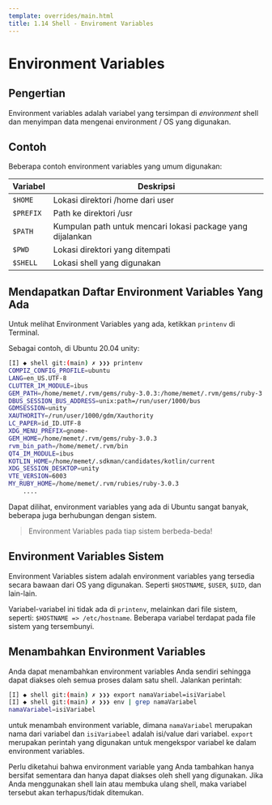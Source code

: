 ```yaml
---
template: overrides/main.html
title: 1.14 Shell - Enviroment Variables
---
```



# Environment Variables

## Pengertian

Environment variables adalah variabel yang tersimpan di _environment_ shell dan menyimpan data mengenai environment / OS yang digunakan.

## Contoh

Beberapa contoh environment variables yang umum digunakan:

| Variabel    | Deskripsi                                                  |
|-------------|------------------------------------------------------------|
| `$HOME`     | Lokasi direktori /home dari user                           |
| `$PREFIX`   | Path ke direktori /usr                                     |
| `$PATH`     | Kumpulan path untuk mencari lokasi package yang dijalankan |
| `$PWD`      | Lokasi direktori yang ditempati                            |
| `$SHELL`    | Lokasi shell yang digunakan                                |

## Mendapatkan Daftar Environment Variables Yang Ada

Untuk melihat Environment Variables yang ada, ketikkan `printenv` di Terminal.

Sebagai contoh, di Ubuntu 20.04 unity:

```bash
[I] ◆ shell git:(main) ✗ ❯❯❯ printenv 
COMPIZ_CONFIG_PROFILE=ubuntu
LANG=en_US.UTF-8
CLUTTER_IM_MODULE=ibus
GEM_PATH=/home/memet/.rvm/gems/ruby-3.0.3:/home/memet/.rvm/gems/ruby-3.0.3@global
DBUS_SESSION_BUS_ADDRESS=unix:path=/run/user/1000/bus
GDMSESSION=unity
XAUTHORITY=/run/user/1000/gdm/Xauthority
LC_PAPER=id_ID.UTF-8
XDG_MENU_PREFIX=gnome-
GEM_HOME=/home/memet/.rvm/gems/ruby-3.0.3
rvm_bin_path=/home/memet/.rvm/bin
QT4_IM_MODULE=ibus
KOTLIN_HOME=/home/memet/.sdkman/candidates/kotlin/current
XDG_SESSION_DESKTOP=unity
VTE_VERSION=6003
MY_RUBY_HOME=/home/memet/.rvm/rubies/ruby-3.0.3
	....
```

Dapat dilihat, environment variables yang ada di Ubuntu sangat banyak, beberapa juga berhubungan dengan sistem.

> Environment Variables pada tiap sistem berbeda-beda!

## Environment Variables Sistem

Environment Variables sistem adalah environment variables yang tersedia secara bawaan dari OS yang digunakan. Seperti `$HOSTNAME`, `$USER`, `$UID`, dan lain-lain.

Variabel-variabel ini tidak ada di `printenv`, melainkan dari file sistem, seperti: `$HOSTNAME => /etc/hostname`. Beberapa variabel terdapat pada file sistem yang tersembunyi.

## Menambahkan Environment Variables

Anda dapat menambahkan environment variables Anda sendiri sehingga dapat diakses oleh semua proses dalam satu shell. Jalankan perintah:

```bash hl_lines="1"
[I] ◆ shell git:(main) ✗ ❯❯❯ export namaVariabel=isiVariabel
[I] ◆ shell git:(main) ✗ ❯❯❯ env | grep namaVariabel
namaVariabel=isiVariabel
```

untuk menambah environment variable, dimana `namaVariabel` merupakan nama dari variabel dan `isiVariabeel` adalah isi/value dari variabel. `export` merupakan perintah yang digunakan untuk mengekspor variabel ke dalam environment variables.

Perlu diketahui bahwa environment variable yang Anda tambahkan hanya bersifat sementara dan hanya dapat diakses oleh shell yang digunakan. Jika Anda menggunakan shell lain atau membuka ulang shell, maka variabel tersebut akan terhapus/tidak ditemukan.



